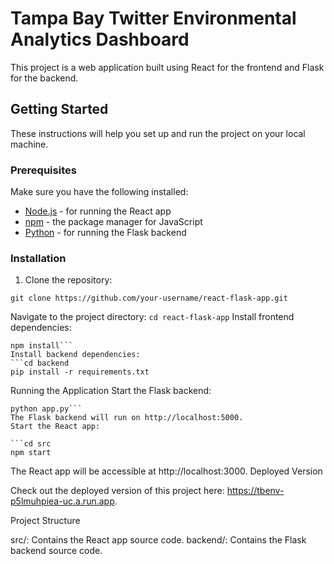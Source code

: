 # Tampa Bay Twitter Environmental Analytics Dashboard

This project is a web application built using React for the frontend and Flask for the backend. 

## Getting Started

These instructions will help you set up and run the project on your local machine.

### Prerequisites

Make sure you have the following installed:

- [Node.js](https://nodejs.org/) - for running the React app
- [npm](https://www.npmjs.com/) - the package manager for JavaScript
- [Python](https://www.python.org/) - for running the Flask backend

### Installation

1. Clone the repository:

```git clone https://github.com/your-username/react-flask-app.git```

Navigate to the project directory:
```cd react-flask-app```
Install frontend dependencies:
```cd src
npm install```
Install backend dependencies:
```cd backend
pip install -r requirements.txt
```
Running the Application
Start the Flask backend:
```cd backend
python app.py```
The Flask backend will run on http://localhost:5000.
Start the React app:

```cd src
npm start
```
The React app will be accessible at http://localhost:3000.
Deployed Version

Check out the deployed version of this project here: https://tbenv-p5lmuhpiea-uc.a.run.app.

Project Structure

src/: Contains the React app source code.
backend/: Contains the Flask backend source code.

